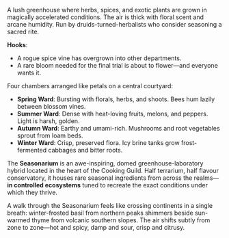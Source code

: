 A lush greenhouse where herbs, spices, and exotic plants are grown in magically accelerated conditions. The air is thick with floral scent and arcane humidity. Run by druids-turned-herbalists who consider seasoning a sacred rite.

**Hooks**:
- A rogue spice vine has overgrown into other departments.
- A rare bloom needed for the final trial is about to flower—and everyone wants it.

Four chambers arranged like petals on a central courtyard:
- **Spring Ward**: Bursting with florals, herbs, and shoots. Bees hum lazily between blossom vines.    
- **Summer Ward**: Dense with heat-loving fruits, melons, and peppers. Light is harsh, golden.
- **Autumn Ward**: Earthy and umami-rich. Mushrooms and root vegetables sprout from loam beds.
- **Winter Ward**: Crisp, preserved flora. Icy brine tanks grow frost-fermented cabbages and bitter roots.

The **Seasonarium** is an awe-inspiring, domed greenhouse-laboratory hybrid located in the heart of the Cooking Guild. Half terrarium, half flavour conservatory, it houses rare seasonal ingredients from across the realms—**in controlled ecosystems** tuned to recreate the exact conditions under which they thrive.

A walk through the Seasonarium feels like crossing continents in a single breath: winter-frosted basil from northern peaks shimmers beside sun-warmed thyme from volcanic southern slopes. The air shifts subtly from zone to zone—hot and spicy, damp and sour, crisp and citrusy.
